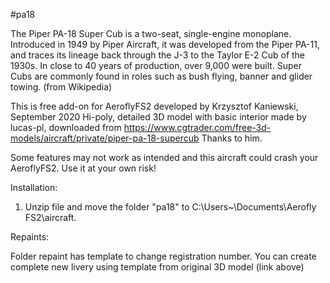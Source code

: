#pa18

The Piper PA-18 Super Cub is a two-seat, single-engine monoplane. Introduced in 1949 by Piper Aircraft, it was developed from the Piper PA-11, and traces its lineage back through the J-3 to the Taylor E-2 Cub of the 1930s. In close to 40 years of production, over 9,000 were built. Super Cubs are commonly found in roles such as bush flying, banner and glider towing. (from Wikipedia)

This is free add-on for AeroflyFS2 developed by Krzysztof Kaniewski, September 2020
Hi-poly, detailed 3D model with basic interior made by lucas-pl, downloaded from https://www.cgtrader.com/free-3d-models/aircraft/private/piper-pa-18-supercub
Thanks to him.

 Some features may not work as intended and this aircraft could crash your AeroflyFS2. 
 Use it at your own risk!

Installation:

1. Unzip file and move the folder "pa18" to C:\Users\~\Documents\Aerofly FS2\aircraft.

Repaints:

Folder repaint has template to change registration number. You can create complete new livery using template from original 3D model (link above)